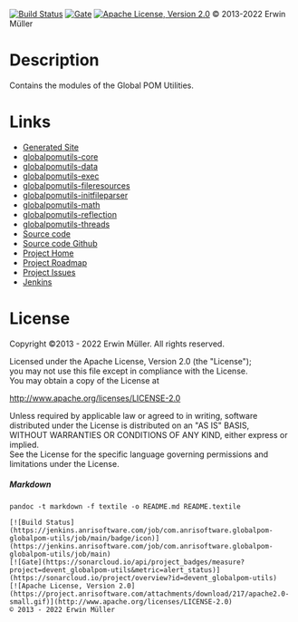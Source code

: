 [![Build Status](https://jenkins.anrisoftware.com/job/com.anrisoftware.globalpom-globalpom-utils/job/main/badge/icon)](https://jenkins.anrisoftware.com/job/com.anrisoftware.globalpom-globalpom-utils)
[![Gate](https://sonarcloud.io/api/project_badges/measure?project=devent_globalpom-utils&metric=alert_status)](https://sonarcloud.io/project/overview?id=devent_globalpom-utils)
[![Apache License, Version 2.0](https://project.anrisoftware.com/attachments/download/217/apache2.0-small.gif)](http://www.apache.org/licenses/LICENSE-2.0)
© 2013-2022 Erwin Müller

Description
===========

Contains the modules of the Global POM Utilities.

Links
=====

-   [Generated
    Site](https://javadoc.anrisoftware.com/com.anrisoftware.globalpom/globalpomutils/4.6.3-SNAPSHOT/index.html)
-   [globalpomutils-core](https://search.maven.org/artifact/com.anrisoftware.globalpom/globalpomutils-core/4.6.3-SNAPSHOT/jar)
-   [globalpomutils-data](https://search.maven.org/artifact/com.anrisoftware.globalpom/globalpomutils-data/4.6.3-SNAPSHOT/jar)
-   [globalpomutils-exec](https://search.maven.org/artifact/com.anrisoftware.globalpom/globalpomutils-exec/4.6.3-SNAPSHOT/jar)
-   [globalpomutils-fileresources](https://search.maven.org/artifact/com.anrisoftware.globalpom/globalpomutils-fileresources/4.6.3-SNAPSHOT/jar)
-   [globalpomutils-initfileparser](https://search.maven.org/artifact/com.anrisoftware.globalpom/globalpomutils-initfileparser/4.6.3-SNAPSHOT/jar)
-   [globalpomutils-math](https://search.maven.org/artifact/com.anrisoftware.globalpom/globalpomutils-math/4.6.3-SNAPSHOT/jar)
-   [globalpomutils-reflection](https://search.maven.org/artifact/com.anrisoftware.globalpom/globalpomutils-reflection/4.6.3-SNAPSHOT/jar)
-   [globalpomutils-threads](https://search.maven.org/artifact/com.anrisoftware.globalpom/globalpomutils-threads/4.6.3-SNAPSHOT/jar)
-   [Source
    code](https://gitea.anrisoftware.com/com.anrisoftware.globalpom/globalpom-groovy)
-   [Source code Github](https://github.com/devent/globalpom-groovy)
-   [Project
    Home](https://project.anrisoftware.com/projects/globalpom-groovy)
-   [Project
    Roadmap](https://project.anrisoftware.com/projects/globalpom-groovy/roadmap)
-   [Project
    Issues](https://project.anrisoftware.com/projects/globalpom-groovy/issues)
-   [Jenkins](https://jenkins.anrisoftware.com/job/com.anrisoftware.globalpom-globalpom-utils)

License
=======

Copyright ©2013 - 2022 Erwin Müller. All rights reserved.

Licensed under the Apache License, Version 2.0 (the "License");\
you may not use this file except in compliance with the License.\
You may obtain a copy of the License at

http://www.apache.org/licenses/LICENSE-2.0

Unless required by applicable law or agreed to in writing, software\
distributed under the License is distributed on an "AS IS" BASIS,\
WITHOUT WARRANTIES OR CONDITIONS OF ANY KIND, either express or
implied.\
See the License for the specific language governing permissions and\
limitations under the License.

##### Markdown

    pandoc -t markdown -f textile -o README.md README.textile

    [![Build Status](https://jenkins.anrisoftware.com/job/com.anrisoftware.globalpom-globalpom-utils/job/main/badge/icon)](https://jenkins.anrisoftware.com/job/com.anrisoftware.globalpom-globalpom-utils/job/main)
    [![Gate](https://sonarcloud.io/api/project_badges/measure?project=devent_globalpom-utils&metric=alert_status)](https://sonarcloud.io/project/overview?id=devent_globalpom-utils)
    [![Apache License, Version 2.0](https://project.anrisoftware.com/attachments/download/217/apache2.0-small.gif)](http://www.apache.org/licenses/LICENSE-2.0)
    © 2013 - 2022 Erwin Müller
